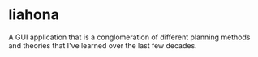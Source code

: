 # liahona
A GUI application that is a conglomeration of different planning methods and theories that I've learned over the last few decades.

